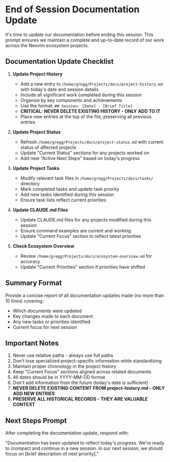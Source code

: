 # End of Session Documentation Update

It's time to update our documentation before ending this session. This prompt ensures we maintain a complete and up-to-date record of our work across the Neovim ecosystem projects.

## Documentation Update Checklist

1. **Update Project History**
   - Add a new entry to `/home/gregg/Projects/docs/project-history.md` with today's date and session details
   - Include all significant work completed during this session
   - Organize by key components and achievements
   - Use the format: `## Session: [Date] - [Brief Title]`
   - **CRITICAL: NEVER DELETE EXISTING HISTORY - ONLY ADD TO IT**
   - Place new entries at the top of the file, preserving all previous entries

2. **Update Project Status**
   - Refresh `/home/gregg/Projects/docs/project-status.md` with current status of affected projects
   - Update "Current Status" sections for any projects worked on
   - Add new "Active Next Steps" based on today's progress

3. **Update Project Tasks**
   - Modify relevant task files in `/home/gregg/Projects/docs/tasks/` directory
   - Mark completed tasks and update task priority
   - Add new tasks identified during this session
   - Ensure task lists reflect current priorities

4. **Update CLAUDE.md Files**
   - Update CLAUDE.md files for any projects modified during this session
   - Ensure command examples are current and working
   - Update "Current Focus" section to reflect latest priorities

5. **Check Ecosystem Overview**
   - Review `/home/gregg/Projects/docs/ecosystem-overview.md` for accuracy
   - Update "Current Priorities" section if priorities have shifted

## Summary Format

Provide a concise report of all documentation updates made (no more than 10 lines) covering:
- Which documents were updated
- Key changes made to each document
- Any new tasks or priorities identified
- Current focus for next session

## Important Notes

1. Never use relative paths - always use full paths
2. Don't lose specialized project-specific information while standardizing
3. Maintain proper chronology in the project history
4. Keep "Current Focus" sections aligned across related documents
5. All dates should be in YYYY-MM-DD format
6. Don't add information from the future (today's date is sufficient)
7. **NEVER DELETE EXISTING CONTENT FROM project-history.md - ONLY ADD NEW ENTRIES**
8. **PRESERVE ALL HISTORICAL RECORDS - THEY ARE VALUABLE CONTEXT**

## Next Steps Prompt

After completing the documentation update, respond with:

"Documentation has been updated to reflect today's progress. We're ready to /compact and continue in a new session. In our next session, we should focus on [brief description of next priority]."